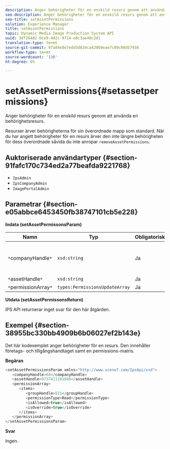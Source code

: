 ```yaml
---
description: Anger behörigheter för en enskild resurs genom att använda en behörighetsresurs.
seo-description: Anger behörigheter för en enskild resurs genom att använda en behörighetsresurs.
seo-title: setAssetPermissions
solution: Experience Manager
title: setAssetPermissions
topic: Dynamic Media Image Production System API
uuid: 38f26482-bce9-4d2c-9714-e8c3ae40c2d1
translation-type: tm+mt
source-git-commit: 97a84e8e7edd3d834ca42069eae7c09c00d57938
workflow-type: tm+mt
source-wordcount: '138'
ht-degree: 0%

---
```



# setAssetPermissions{#setassetpermissions}

Anger behörigheter för en enskild resurs genom att använda en behörighetsresurs.

Resurser ärver behörigheterna för sin överordnade mapp som standard. När du har angett behörigheter för en resurs ärver den inte längre behörigheten för dess överordnade såvida du inte anropar `removeAssetPermissions`.

## Auktoriserade användartyper {#section-91fafc170c734ed2a77beafda9221768}

* `IpsAdmin`
* `IpsCompanyAdmin`
* `ImagePortalAdmin`

## Parametrar {#section-e05abbce6453450fb38747101cb5e228}

**Indata (setAssetPermissonsParam)**

| Namn | Typ | Obligatoriskt | Beskrivning |
|---|---|---|---|
| `*`companyHandle`*` | `xsd:string` | Ja | Referensen till det företag som innehåller mappen som du vill arbeta med. |
| `*`assetHandle`*` | `xsd:string` | Ja | Mappreferens. |
| `*`permissionArray`*` | `types:PermissionsUpdateArray` | Ja | Behörighetsmatris. |

**Utdata (setAssetPermissonsReturn)**

IPS API returnerar inget svar för den här åtgärden.

## Exempel {#section-38955bc330bb4909b6b06027ef2b143e}

Det här kodexemplet anger behörigheter för en resurs. Den innehåller företags- och tillgångshandtaget samt en permissions-matris.

**Begäran**

```java
<setAssetPermissionsParam xmlns="http://www.scene7.com/IpsApi/xsd">
   <companyHandle>64</companyHandle>
   <assetHandle>97374|1|61046</assetHandle>
   <permissionArray>
      <items>
         <groupHandle>521</groupHandle>
         <permissionType>Read</permissionType>
         <isAllowed>true</isAllowed>
         <isOverride>true</isOverride>
      </items>
   </permissionArray>
</setAssetPermissionsParam>
```

**Svar**

Ingen.
